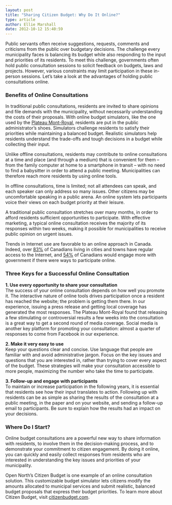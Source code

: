 ```yaml
---
layout: post
title: "Sharing Citizen Budget: Why Do It Online?"
type: article
author: Ellie Marshall
date: 2012-10-12 15:40:59
---
```

Public servants often receive suggestions, requests, comments and criticisms from the public over budgetary decisions. The challenge every municipality faces is balancing its budget while also responding to the input and priorities of its residents. To meet this challenge, governments often hold public consultation sessions to solicit feedback on budgets, laws and projects. However, various constraints may limit participation in these in-person sessions. Let’s take a look at the advantages of holding public consultations online.

### Benefits of Online Consultations
In traditional public consultations, residents are invited to share opinions and file demands with the municipality, without necessarily understanding the costs of their proposals. With online budget simulators, like the one used by the [Plateau Mont-Royal](http://www.budgetplateau.com), residents are put in the public administrator’s shoes. Simulators challenge residents to satisfy their priorities while maintaining a balanced budget. Realistic simulators help residents understand the trade-offs and tough decisions in a budget while collecting their input. 

Unlike offline consultations, residents may contribute to online consultations at a time and place (and through a medium) that is convenient for them – from the family computer at home to a smartphone in transit – with no need to find a babysitter in order to attend a public meeting. Municipalities can therefore reach more residents by using online tools.

In offline consultations, time is limited; not all attendees can speak, and each speaker can only address so many issues. Other citizens may be uncomfortable speaking in a public arena. An online system lets participants voice their views on each budget priority at their leisure.

A traditional public consultation stretches over many months, in order to afford residents sufficient opportunities to participate. With effective marketing, a typical online consultation receives the majority of its responses within two weeks, making it possible for municipalities to receive public opinion on urgent issues.

Trends in Internet use are favorable to an online approach in Canada. Indeed, over [83%](http://www.statcan.gc.ca/daily-quotidien/100510/dq100510a-eng.htm) of Canadians living in cities and towns have regular access to the Internet, and [54%](http://www.newswire.ca/en/story/848851/social-media-key-to-citizen-engagement-54-of-canadians-would-engage-more-with-government-if-there-were-ways-to-participate-online) of Canadians would engage more with government if there were ways to participate online.

### Three Keys for a Successful Online Consultation
**1. Use every opportunity to share your consultation**  
The success of your online consultation depends on how well you promote it. The interactive nature of online tools drives participation once a resident has reached the website; the problem is getting them there. In our experience, issuing a press release and getting local coverage has generated the most responses. The Plateau Mont-Royal found that releasing a few stimulating or controversial results a few weeks into the consultation is a great way to get a second round of media coverage. Social media is another key platform for promoting your consultation: almost a quarter of responses to come from Facebook in our experience. 

**2. Make it very easy to use**  
Keep your questions clear and concise. Use language that people are familiar with and avoid administrative jargon. Focus on the key issues and questions that you are interested in, rather than trying to cover every aspect of the budget. These strategies will make your consultation accessible to more people, maximizing the number who take the time to participate. 

**3. Follow-up and engage with participants**  
To maintain or increase participation in the following years, it is essential that residents see how their input translates to action. Following up with residents can be as simple as sharing the results of the consultation at a public meeting, in the paper and on your website, and sending a follow-up email to participants. Be sure to explain how the results had an impact on your decisions.

### Where Do I Start?
Online budget consultations are a powerful new way to share information with residents, to involve them in the decision-making process, and to demonstrate your commitment to citizen engagement. By doing it online, you can quickly and easily collect responses from residents who are interested in understanding the key issues and priorities of your municipality. 

Open North’s Citizen Budget is one example of an online consultation solution. This customizable budget simulator lets citizens modify the amounts allocated to municipal services and submit realistic, balanced budget proposals that express their budget priorities. To learn more about Citizen Budget, visit [citizenbudget.com](http://www.citizenbudget.com/).
